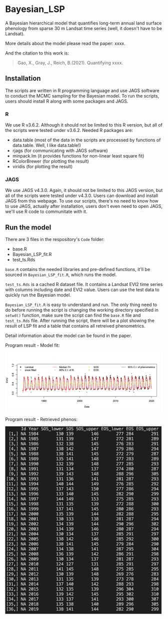 # Bayesian_LSP
A Bayesian hierarchical model that quantifies long-term annual land surface phenology from sparse 30 m Landsat time series (well, it doesn't have to be Landsat).

More details about the model please read the paper: xxxx. 

And the citation to this work is:
> Gao, X., Gray, J., Reich, B.(2021). Quantifying xxxx.

## Installation
The scripts are written in R programming language and use JAGS software to conduct the MCMC sampling for the Bayesian model. To run the scripts, users should install R along with some packages and JAGS. 

### R 
We use R v3.6.2. Although it should not be limited to this R version, but all of the scripts were tested under v3.6.2. 
Needed R packages are:
* data.table (most of the data in the scripts are processed by functions of data.table. Well, I like data.table!)
* rjags (for communicating with JAGS software)
* minpack.lm (it provides functions for non-linear least square fit)
* RColorBrewer (for plotting the result)
* viridis (for plotting the result)

### JAGS
We use JAGS v4.3.0. Again, it should not be limited to this JAGS version, but all of the scripts were tested under v4.3.0.
Users can download and install JAGS from this webpage. To use our scripts, there's no need to know how to use JAGS, actually after installation, users don't even need to open JAGS, we'll use R code to communitate with it.

## Run the model

There are 3 files in the respository's `Code` folder:
* base.R
* Bayesian_LSP_fit.R
* test_ts.Rds

`base.R` contains the needed libraries and pre-defined functions, it'll be sourced in `Bayesian_LSP_fit.R`, which runs the model.

`test_ts.Rds` is a cached R dataset file. It contains a Landsat EVI2 time series with columns including date and EVI2 value. Users can use the test data to quickly run the Bayesian model.

`Bayesian_LSP_fit.R` is easy to understand and run. The only thing need to do before running the script is changing the working directory specified in `setwd()` function, make sure the script can find the `base.R` file and `test_ts.Rds` file. After running the script, there will be a plot showing the result of LSP fit and a table that contains all retreived phenometrics. 

Detail information about the model can be found in the paper. 

Program result - Model fit:

![](img/model_fit_plot.png)

Program result - Retrieved phenos:

<img src="img/model_fit_phenos.png" alt="" width="500"/>



